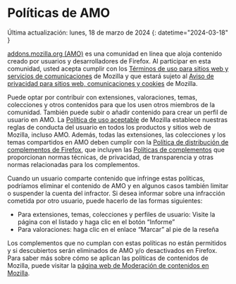# Políticas de AMO

Última actualización: lunes, 18 de marzo de 2024
{: datetime="2024-03-18" }

[addons.mozilla.org (AMO)](https://addons.mozilla.org/) es una comunidad en línea que aloja contenido creado por usuarios y desarrolladores de Firefox. Al participar en esta comunidad, usted acepta cumplir con los [Términos de uso para sitios web y servicios de comunicaciones](https://www.mozilla.org/about/legal/terms/mozilla/) de Mozilla y que estará sujeto al [Aviso de privacidad para sitios web, comunicaciones y cookies](https://www.mozilla.org/privacy/websites/) de Mozilla.

Puede optar por contribuir con extensiones, valoraciones, temas, colecciones y otros contenidos para que los usen otros miembros de la comunidad. También puede subir o añadir contenido para crear un perfil de usuario en AMO.  La [Política de uso aceptable](https://www.mozilla.org/about/legal/acceptable-use/) de Mozilla establece nuestras reglas de conducta del usuario en todos los productos y sitios web de Mozilla, incluso AMO. Además, todas las extensiones, las colecciones y los temas compartidos en AMO deben cumplir con la [Política de distribución de complementos de Firefox](https://extensionworkshop.com/documentation/publish/firefox-add-on-distribution-agreement/), que incluyen las [Políticas de complementos](https://extensionworkshop.com/documentation/publish/add-on-policies/) que proporcionan normas técnicas, de privacidad, de transparencia y otras normas relacionadas para los complementos.

Cuando un usuario comparte contenido que infringe estas políticas, podríamos eliminar el contenido de AMO y en algunos casos también limitar o suspender la cuenta del infractor. Si desea informar sobre una infracción cometida por otro usuario, puede hacerlo de las formas siguientes:

- Para extensiones, temas, colecciones y perfiles de usuario: Visite la página con el listado y haga clic en el botón “Informe”
- Para valoraciones: haga clic en el enlace “Marcar” al pie de la reseña

Los complementos que no cumplan con estas políticas no están permitidos y si descubiertos serán eliminados de AMO y/o desactivados en Firefox. Para saber más sobre cómo se aplican las políticas de contenidos de Mozilla, puede visitar la [página web de Moderación de contenidos en Mozilla](https://www.mozilla.org/about/legal/content-moderation).
